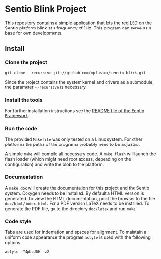 Sentio Blink Project
====================

This repository contains a simple application that lets the red LED on the
Sentio platform blink at a frequency of 1Hz. This program can serve as a base
for own developments.


Install
-------

### Clone the project

    git clone --recursive git://github.com/mpfusion/sentio-blink.git

Since the project contains the system kernel and drivers as a submodule, the
parameter `--recursive` is necessary.


### Install the tools

For further installation instructions see the [README file of the Sentio
Framework](https://github.com/mpfusion/sentio-framework/blob/master/README.md).


### Run the code

The provided `Makefile` was only tested on a Linux system. For other platforms
the paths of the programs probably need to be adjusted.

A simple `make` will compile all necessary code. A `make flash` will launch
the flash loader (which might need root access, depending on the
configuration) and write the blob to the platform.


### Documentation

A `make doc` will create the documentation for this project and the Sentio
system. Doxygen needs to be installed. By default a HTML version is generated.
To view the HTML documentation, point the browser to the file
`doc/html/index.html`. For a PDF version LaTeX needs to be installed. To
generate the PDF file, go to the directory `doc/latex` and run `make`.


### Code style

Tabs are used for indentation and spaces for alignment. To maintain a uniform
code appearance the program `astyle` is used with the following options.

	astyle -T4pbcUDH -z2
